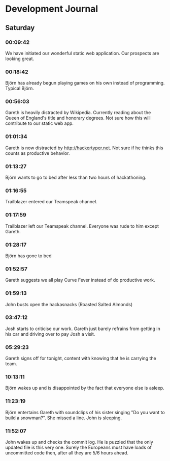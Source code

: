 # Development Journal

## Saturday

### 00:09:42
We have initiated our wonderful static web application. Our prospects are looking great.

### 00:18:42
Björn has already begun playing games on his own instead of programming. Typical Björn.

### 00:56:03
Gareth is heavily distracted by Wikipedia. Currently reading about the Queen of England's title and honorary degrees. Not sure how this will contribute to our static web app.

### 01:01:34
Gareth is now distracted by http://hackertyper.net. Not sure if he thinks this counts as productive behavior.

### 01:13:27
Björn wants to go to bed after less than two hours of hackathoning.

### 01:16:55
Trailblazer entered our Teamspeak channel.

### 01:17:59
Trailblazer left our Teamspeak channel. Everyone was rude to him except Gareth.

### 01:28:17
Björn has gone to bed

### 01:52:57
Gareth suggests we all play Curve Fever instead of do productive work.

### 01:59:13
John busts open the hackasnacks (Roasted Salted Almonds)

### 03:47:12
Josh starts to criticise our work. Gareth just barely refrains from getting in his car and driving over to pay Josh a visit.

### 05:29:23
Gareth signs off for tonight, content with knowing that he is carrying the team.

### 10:13:11
Björn wakes up and is disappointed by the fact that everyone else is asleep.

### 11:23:19
Björn entertains Gareth with soundclips of his sister singing "Do you want to build a snowman?". She missed a line. John is sleeping.

### 11:52:07
John wakes up and checks the commit log. He is puzzled that the only updated file is this very one. Surely the Europeans must have loads of uncommitted code then, after all they are 5/6 hours ahead.

